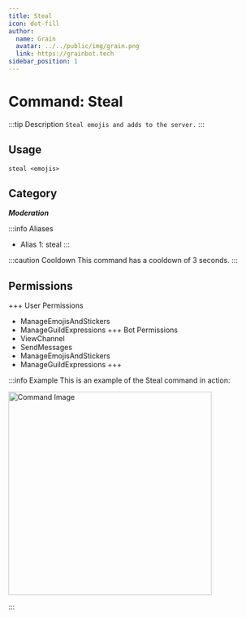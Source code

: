 ```yaml
---
title: Steal
icon: dot-fill
author:
  name: Grain
  avatar: ../../public/img/grain.png
  link: https://grainbot.tech
sidebar_position: 1
---
```



# Command: Steal

:::tip Description
`Steal emojis and adds to the server.`
:::

## Usage

```
steal <emojis>
```

## Category

_**Moderation**_

:::info Aliases
- Alias 1: steal
:::

:::caution Cooldown
This command has a cooldown of 3 seconds.
:::

## Permissions

+++ User Permissions
- ManageEmojisAndStickers
- ManageGuildExpressions
+++ Bot Permissions
- ViewChannel
- SendMessages
- ManageEmojisAndStickers
- ManageGuildExpressions
+++

:::info Example
This is an example of the Steal command in action:

<img src="https://media.discordapp.net/attachments/1058055387452014614/1192013448549244979/image.png?ex=65a78808&is=65951308&hm=e4797b41646b66dce6ce9bdf9ae52a6b542c74f6ede6ea03c59e51aaa4d3e13c&=&format=webp&quality=lossless&width=300&height=345" alt="Command Image" width="400"/>

:::
